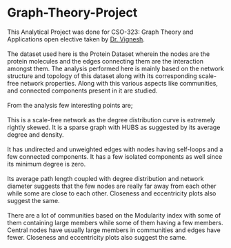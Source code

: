 # Graph-Theory-Project
This Analytical Project was done for CSO-323: Graph Theory and Applications open elective taken by [Dr. Vignesh](https://www.profile.iitbhu.ac.in/vignesh.cse/).
<br>
<br>
The dataset used here is the Protein Dataset wherein the nodes are the protein molecules and the edges connecting them are the interaction amongst them. The analysis performed here is mainly based on the network structure and topology of this dataset along with its corresponding scale-free network properties. Along with this various aspects like communities, and connected components present in it are studied.
<br>
<br>
From the analysis few interesting points are;
<br>
<br>
This is a scale-free network as the degree distribution curve is extremely rightly skewed. It is a sparse graph with HUBS as suggested by its average degree and density.
<br>
<br>
It has undirected and unweighted edges with nodes having self-loops and a few connected components. It has a few isolated components as well since its minimum degree is zero. 
<br>
<br>
Its average path length coupled with degree distribution and network diameter suggests that the few nodes are really far away from each other while some are close to each other. Closeness and eccentricity plots also suggest the same.
<br>
<br>
There are a lot of communities based on the Modularity index with some of them containing large members while some of them having a few members. Central nodes have usually large members in communities and edges have fewer. Closeness and eccentricity plots also suggest the same.
<br>

